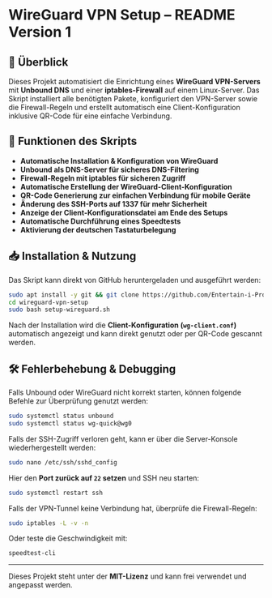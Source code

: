 # WireGuard VPN Setup – README Version 1

## 📌 Überblick
Dieses Projekt automatisiert die Einrichtung eines **WireGuard VPN-Servers** mit **Unbound DNS** und einer **iptables-Firewall** auf einem Linux-Server. Das Skript installiert alle benötigten Pakete, konfiguriert den VPN-Server sowie die Firewall-Regeln und erstellt automatisch eine Client-Konfiguration inklusive QR-Code für eine einfache Verbindung.

## 🔹 Funktionen des Skripts
- **Automatische Installation & Konfiguration von WireGuard**
- **Unbound als DNS-Server für sicheres DNS-Filtering**
- **Firewall-Regeln mit iptables für sicheren Zugriff**
- **Automatische Erstellung der WireGuard-Client-Konfiguration**
- **QR-Code Generierung zur einfachen Verbindung für mobile Geräte**
- **Änderung des SSH-Ports auf 1337 für mehr Sicherheit**
- **Anzeige der Client-Konfigurationsdatei am Ende des Setups**
- **Automatische Durchführung eines Speedtests**
- **Aktivierung der deutschen Tastaturbelegung**

## 📥 Installation & Nutzung
Das Skript kann direkt von GitHub heruntergeladen und ausgeführt werden:
```bash
sudo apt install -y git && git clone https://github.com/Entertain-i-Pro/wireguard-vpn-setup-script-v1
cd wireguard-vpn-setup
sudo bash setup-wireguard.sh
```
Nach der Installation wird die **Client-Konfiguration (`wg-client.conf`)** automatisch angezeigt und kann direkt genutzt oder per QR-Code gescannt werden.

## 🛠 Fehlerbehebung & Debugging
Falls Unbound oder WireGuard nicht korrekt starten, können folgende Befehle zur Überprüfung genutzt werden:
```bash
sudo systemctl status unbound
sudo systemctl status wg-quick@wg0
```
Falls der SSH-Zugriff verloren geht, kann er über die Server-Konsole wiederhergestellt werden:
```bash
sudo nano /etc/ssh/sshd_config
```
Hier den **Port zurück auf `22` setzen** und SSH neu starten:
```bash
sudo systemctl restart ssh
```
Falls der VPN-Tunnel keine Verbindung hat, überprüfe die Firewall-Regeln:
```bash
sudo iptables -L -v -n
```
Oder teste die Geschwindigkeit mit:
```bash
speedtest-cli
```

---
Dieses Projekt steht unter der **MIT-Lizenz** und kann frei verwendet und angepasst werden.
